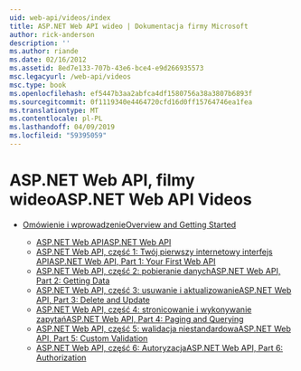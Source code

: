 ```yaml
---
uid: web-api/videos/index
title: ASP.NET Web API wideo | Dokumentacja firmy Microsoft
author: rick-anderson
description: ''
ms.author: riande
ms.date: 02/16/2012
ms.assetid: 8ed7e133-707b-43e6-bce4-e9d266935573
msc.legacyurl: /web-api/videos
msc.type: book
ms.openlocfilehash: ef5447b3aa2abfca4df1580756a38a3807b6893f
ms.sourcegitcommit: 0f1119340e4464720cfd16d0ff15764746ea1fea
ms.translationtype: MT
ms.contentlocale: pl-PL
ms.lasthandoff: 04/09/2019
ms.locfileid: "59395059"
---
```

# <a name="aspnet-web-api-videos"></a><span data-ttu-id="d30c8-102">ASP.NET Web API, filmy wideo</span><span class="sxs-lookup"><span data-stu-id="d30c8-102">ASP.NET Web API Videos</span></span>

- [<span data-ttu-id="d30c8-103">Omówienie i wprowadzenie</span><span class="sxs-lookup"><span data-stu-id="d30c8-103">Overview and Getting Started</span></span>](getting-started/index.md)

    - [<span data-ttu-id="d30c8-104">ASP.NET Web API</span><span class="sxs-lookup"><span data-stu-id="d30c8-104">ASP.NET Web API</span></span>](getting-started/aspnet-web-api.md)
    - [<span data-ttu-id="d30c8-105">ASP.NET Web API, część 1: Twój pierwszy internetowy interfejs API</span><span class="sxs-lookup"><span data-stu-id="d30c8-105">ASP.NET Web API, Part 1: Your First Web API</span></span>](getting-started/your-first-web-api.md)
    - [<span data-ttu-id="d30c8-106">ASP.NET Web API, część 2: pobieranie danych</span><span class="sxs-lookup"><span data-stu-id="d30c8-106">ASP.NET Web API, Part 2: Getting Data</span></span>](getting-started/getting-data.md)
    - [<span data-ttu-id="d30c8-107">ASP.NET Web API, część 3: usuwanie i aktualizowanie</span><span class="sxs-lookup"><span data-stu-id="d30c8-107">ASP.NET Web API, Part 3: Delete and Update</span></span>](getting-started/delete-and-update.md)
    - [<span data-ttu-id="d30c8-108">ASP.NET Web API, część 4: stronicowanie i wykonywanie zapytań</span><span class="sxs-lookup"><span data-stu-id="d30c8-108">ASP.NET Web API, Part 4: Paging and Querying</span></span>](getting-started/paging-and-querying.md)
    - [<span data-ttu-id="d30c8-109">ASP.NET Web API, część 5: walidacja niestandardowa</span><span class="sxs-lookup"><span data-stu-id="d30c8-109">ASP.NET Web API, Part 5: Custom Validation</span></span>](getting-started/custom-validation.md)
    - [<span data-ttu-id="d30c8-110">ASP.NET Web API, część 6: Autoryzacja</span><span class="sxs-lookup"><span data-stu-id="d30c8-110">ASP.NET Web API, Part 6: Authorization</span></span>](getting-started/authorization.md)

